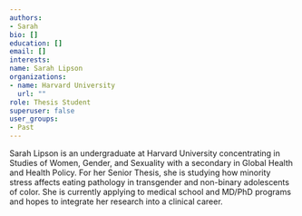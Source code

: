```yaml
---
authors:
- Sarah
bio: []
education: []
email: []
interests:
name: Sarah Lipson
organizations:
- name: Harvard University
  url: ""
role: Thesis Student
superuser: false
user_groups:
- Past
---
```


Sarah Lipson is an undergraduate at Harvard University concentrating in Studies of Women, Gender, and Sexuality with a secondary in Global Health and Health Policy. For her Senior Thesis, she is studying how minority stress affects eating pathology in transgender and non-binary adolescents of color. She is currently applying to medical school and MD/PhD programs and hopes to integrate her research into a clinical career. 
